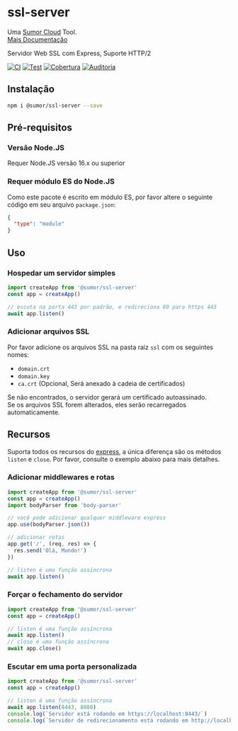 # ssl-server

Uma [Sumor Cloud](https://sumor.cloud) Tool.  
[Mais Documentação](https://sumor.cloud/ssl-server)

Servidor Web SSL com Express, Suporte HTTP/2

[![CI](https://github.com/sumor-cloud/ssl-server/actions/workflows/ci.yml/badge.svg)](https://github.com/sumor-cloud/ssl-server/actions/workflows/ci.yml)
[![Test](https://github.com/sumor-cloud/ssl-server/actions/workflows/ut.yml/badge.svg)](https://github.com/sumor-cloud/ssl-server/actions/workflows/ut.yml)
[![Cobertura](https://github.com/sumor-cloud/ssl-server/actions/workflows/coverage.yml/badge.svg)](https://github.com/sumor-cloud/ssl-server/actions/workflows/coverage.yml)
[![Auditoria](https://github.com/sumor-cloud/ssl-server/actions/workflows/audit.yml/badge.svg)](https://github.com/sumor-cloud/ssl-server/actions/workflows/audit.yml)

## Instalação

```bash
npm i @sumor/ssl-server --save
```

## Pré-requisitos

### Versão Node.JS

Requer Node.JS versão 16.x ou superior

### Requer módulo ES do Node.JS

Como este pacote é escrito em módulo ES,
por favor altere o seguinte código em seu arquivo `package.json`:

```json
{
  "type": "module"
}
```

## Uso

### Hospedar um servidor simples

```javascript
import createApp from '@sumor/ssl-server'
const app = createApp()

// escuta na porta 443 por padrão, e redireciona 80 para https 443
await app.listen()
```

### Adicionar arquivos SSL

Por favor adicione os arquivos SSL na pasta raiz `ssl` com os seguintes nomes:

- `domain.crt`
- `domain.key`
- `ca.crt` (Opcional, Será anexado à cadeia de certificados)

Se não encontrados, o servidor gerará um certificado autoassinado.  
Se os arquivos SSL forem alterados, eles serão recarregados automaticamente.

## Recursos

Suporta todos os recursos do [express](https://www.npmjs.com/package/express), a única diferença são os métodos `listen` e `close`. Por favor, consulte o exemplo abaixo para mais detalhes.

### Adicionar middlewares e rotas

```javascript
import createApp from '@sumor/ssl-server'
const app = createApp()
import bodyParser from 'body-parser'

// você pode adicionar qualquer middleware express
app.use(bodyParser.json())

// adicionar rotas
app.get('/', (req, res) => {
  res.send('Olá, Mundo!')
})

// listen é uma função assíncrona
await app.listen()
```

### Forçar o fechamento do servidor

```javascript
import createApp from '@sumor/ssl-server'
const app = createApp()

// listen é uma função assíncrona
await app.listen()
// close é uma função assíncrona
await app.close()
```

### Escutar em uma porta personalizada

```javascript
import createApp from '@sumor/ssl-server'
const app = createApp()

// listen é uma função assíncrona
await app.listen(8443, 8080)
console.log(`Servidor está rodando em https://localhost:8443/`)
console.log(`Servidor de redirecionamento está rodando em http://localhost:8080/`)
```
